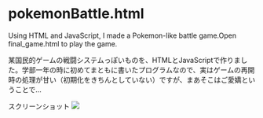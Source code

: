 # pokemonBattle.html
Using HTML and JavaScript, I made a Pokemon-like battle game.Open final_game.html to play the game.

某国民的ゲームの戦闘システムっぽいものを、HTMLとJavaScriptで作りました。学部一年の時に初めてまともに書いたプログラムなので、実はゲームの再開時の処理が甘い（初期化をきちんとしていない）ですが、まあそこはご愛嬌ということで…

スクリーンショット
<img src="https://github.com/GoNishimura/images/blob/master/スクリーンショット%202018-10-01%2012.34.00.png">
